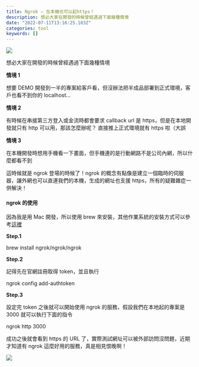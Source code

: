 ```yaml
---
title: Ngrok — 在本機也可以起https！
description: 想必大家在開發的時候曾經遇過下面幾種情境
date: "2022-07-11T13:16:25.103Z"
categories: tool
keywords: []
---
```


![](/Users/joectchang_mac/Downloads/medium-export-a/post2022/md_1697073583233/img/1__Hw__DIr5TvTvz400sdpT26Q.jpeg)

想必大家在開發的時候曾經遇過下面幾種情境

**情境 1**

想要 DEMO 開發到一半的專案給客戶看，但沒辦法把半成品部署到正式環境，客戶也看不到你的 localhost…

**情境 2**

有時候在串接第三方登入或金流時都會要求 callback url 是 https，但是在本地開發就只有 http 可以用，那該怎麼辦呢？ 直接推上正式環境就有 https 啦（大誤

**情境 3**

在本機開發時想用手機看一下畫面，但手機連的是行動網路不是公司內網，所以什麼都看不到

這時候就是 ngrok 登場的時候了！ngrok 的概念有點像是建立一個臨時的伺服器，讓外網也可以直連我們的本機，生成的網址也支援 https，所有的疑難雜症一併解決！

#### ngrok 的使用

因為我是用 Mac 開發，所以使用 brew 來安裝，其他作業系統的安裝方式可以參考[這裡](https://ngrok.com/download)

**Step.1**

brew install ngrok/ngrok/ngrok

**Step.2**

記得先在官網註冊取得 token，並且執行

ngrok config add-authtoken <token>

**Step.3**

設定完 token 之後就可以開始使用 ngrok 的服務，假設我們在本地起的專案是 3000 就可以執行下面的指令

ngrok http 3000

成功之後就會看到 https 的 URL 了，實際測試網址可以被外部訪問沒問題，近期才知道有 ngrok 這麼好用的服務，真是相見恨晚啊！

![](/Users/joectchang_mac/Downloads/medium-export-a/post2022/md_1697073583233/img/1__94U6vE3MVLh1nZUXHxOD6A.png)
